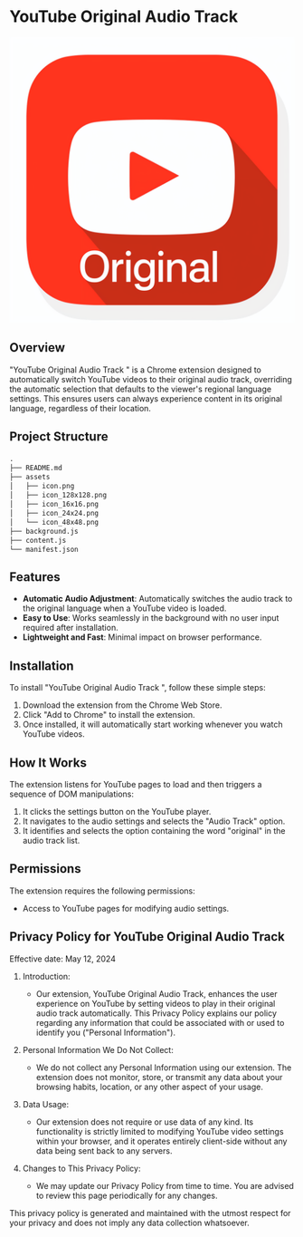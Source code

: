 # YouTube Original Audio Track 

![Extension Icon](assets/icon.png)

## Overview
"YouTube Original Audio Track " is a Chrome extension designed to automatically switch YouTube videos to their original audio track, overriding the automatic selection that defaults to the viewer's regional language settings. This ensures users can always experience content in its original language, regardless of their location.


## Project Structure

```
.
├── README.md
├── assets
│   ├── icon.png
│   ├── icon_128x128.png
│   ├── icon_16x16.png
│   ├── icon_24x24.png
│   └── icon_48x48.png
├── background.js
├── content.js
└── manifest.json
```

## Features
- **Automatic Audio Adjustment**: Automatically switches the audio track to the original language when a YouTube video is loaded.
- **Easy to Use**: Works seamlessly in the background with no user input required after installation.
- **Lightweight and Fast**: Minimal impact on browser performance.

## Installation
To install "YouTube Original Audio Track ", follow these simple steps:

1. Download the extension from the Chrome Web Store.
2. Click "Add to Chrome" to install the extension.
3. Once installed, it will automatically start working whenever you watch YouTube videos.

## How It Works
The extension listens for YouTube pages to load and then triggers a sequence of DOM manipulations:
1. It clicks the settings button on the YouTube player.
2. It navigates to the audio settings and selects the "Audio Track" option.
3. It identifies and selects the option containing the word "original" in the audio track list.

## Permissions
The extension requires the following permissions:
- Access to YouTube pages for modifying audio settings.


## Privacy Policy for YouTube Original Audio Track

Effective date: May 12, 2024

1. Introduction:
   - Our extension, YouTube Original Audio Track, enhances the user experience on YouTube by setting videos to play in their original audio track automatically. This Privacy Policy explains our policy regarding any information that could be associated with or used to identify you ("Personal Information").

2. Personal Information We Do Not Collect:
   - We do not collect any Personal Information using our extension. The extension does not monitor, store, or transmit any data about your browsing habits, location, or any other aspect of your usage.

3. Data Usage:
   - Our extension does not require or use data of any kind. Its functionality is strictly limited to modifying YouTube video settings within your browser, and it operates entirely client-side without any data being sent back to any servers.

4. Changes to This Privacy Policy:
   - We may update our Privacy Policy from time to time. You are advised to review this page periodically for any changes.

This privacy policy is generated and maintained with the utmost respect for your privacy and does not imply any data collection whatsoever.



